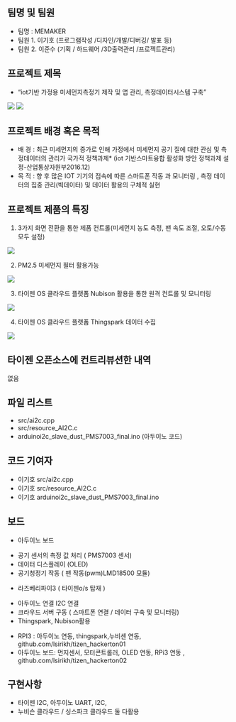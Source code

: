 ## 팀명 및 팀원
* 팀명  : MEMAKER
* 팀원 1.  이기호 (프로그램작성 /디자인/개발/디버깅/ 발표 등)
* 팀원  2.  이준수 (기획 / 하드웨어 /3D출력관리 /프로젝트관리)


## 프로젝트 제목
* “iot기반 가정용 미세먼지측정기 제작 및 앱 관리, 측정데이터시스템 구축” 
<img src="https://github.com/lsirikh/memaker_fine_dust_purifier/blob/master/img%20resources/%EC%A0%95%EB%A9%B4%EC%83%B7.png">
<img src="https://github.com/lsirikh/memaker_fine_dust_purifier/blob/master/img%20resources/main%20case%20v16.png">

## 프로젝트 배경 혹은 목적
- 배 경 :  최근 미세먼지의 증가로 인해 가정에서 미세먼지 공기 질에 대한 관심 및 측정데이터의 관리가 국가적 정책과제*
  (iot 기반스마트융합 활성화 방안 정책과제 설정-산업통상자원부2016.12)
- 목 적 : 향 후 많은 IOT 기기의 접속에 따른 스마트폰 작동 과 모니터링 ,  측정 데이터의 집중 관리(빅데이터)  및 데이터 활용의 구체적 실현 

## 프로젝트 제품의 특징
1) 3가지 화면 전환을 통한 제품 컨트롤(미세먼지 농도 측정, 팬 속도 조절, 오토/수동 모두 설정)
<img src ="https://github.com/lsirikh/memaker_fine_dust_purifier/blob/master/img%20resources/OLED.png">

2) PM2.5 미세먼지 필터 활용가능
<img src ="https://github.com/lsirikh/memaker_fine_dust_purifier/blob/master/img%20resources/후면샷_필터개방.png">

3) 타이젠 OS 클라우드 플랫폼 Nubison 활용을 통한 원격 컨트롤 및 모니터링
<img src ="https://github.com/lsirikh/memaker_fine_dust_purifier/blob/master/img%20resources/nubison_memaker.png">

4) 타이젠 OS 클라우드 플랫폼 Thingspark 데이터 수집 
<img src ="https://github.com/lsirikh/memaker_fine_dust_purifier/blob/master/img%20resources/thingspark.png">


## 타이젠 오픈소스에 컨트리뷰션한 내역
없음

## 파일 리스트
* src/ai2c.cpp
* src/resource_AI2C.c
* arduinoi2c_slave_dust_PMS7003_final.ino (아두이노 코드)

## 코드 기여자
* 이기호 src/ai2c.cpp
* 이기호 src/resource_AI2C.c
* 이기호 arduinoi2c_slave_dust_PMS7003_final.ino


## 보드
* 아두이노 보드
-	공기 센서의 측정 값 처리 ( PMS7003 센서) 
-	데이터 디스플레이 (OLED) 
-	공기청정기 작동 ( 팬 작동(pwm)LMD18500 모듈)  
* 라즈베리파이3   ( 타이젠o/s  탑재 )
-	아두이노 연결 I2C 연결
-	크라우드 서버 구동 ( 스마트폰 연결 / 데이터 구축 및 모니터링)
- Thingspark, Nubison활용


* RPI3 : 아두이노 연동, thingspark,누비센 연동, github.com/lsirikh/tizen_hackerton01
* 아두이노 보드: 먼지센서, 모터콘트롤러, OLED 연동, RPi3 연동 , github.com/lsirikh/tizen_hackerton02

## 구현사항

* 타이젠 I2C, 아두이노 UART, I2C, 
* 누비슨 클라우드 / 싱스파크 클라우드 둘 다활용

